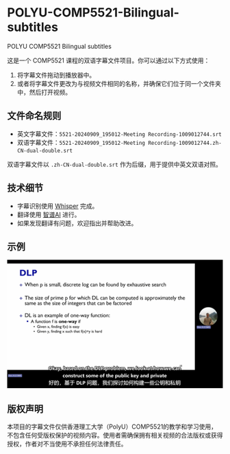 # POLYU-COMP5521-Bilingual-subtitles

POLYU COMP5521 Bilingual subtitles

这是一个 COMP5521 课程的双语字幕文件项目。你可以通过以下方式使用：

1. 将字幕文件拖动到播放器中。
2. 或者将字幕文件更改为与视频文件相同的名称，并确保它们位于同一个文件夹中，然后打开视频。

## 文件命名规则

- 英文字幕文件：`5521-20240909_195012-Meeting Recording-1009012744.srt`
- 双语字幕文件：`5521-20240909_195012-Meeting Recording-1009012744.zh-CN-dual-double.srt`

双语字幕文件以 `.zh-CN-dual-double.srt` 作为后缀，用于提供中英文双语对照。

## 技术细节

- 字幕识别使用 [Whisper](https://github.com/openai/whisper) 完成。
- 翻译使用 [智谱AI](https://www.zhipuai.cn/) 进行。
- 如果发现翻译有问题，欢迎指出并帮助改进。

## 示例

![Example](example.png)

## 版权声明
本项目的字幕文件仅供香港理工大学（PolyU）COMP5521的教学和学习使用，不包含任何受版权保护的视频内容。使用者需确保拥有相关视频的合法版权或获得授权，作者对不当使用不承担任何法律责任。